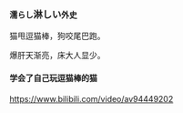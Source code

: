 ### `濡らし`淋しい`外史`
猫甩逗猫棒，狗咬尾巴跑。

爆肝天渐亮，床大人显少。

#### 学会了自己玩逗猫棒的猫
https://www.bilibili.com/video/av94449202
